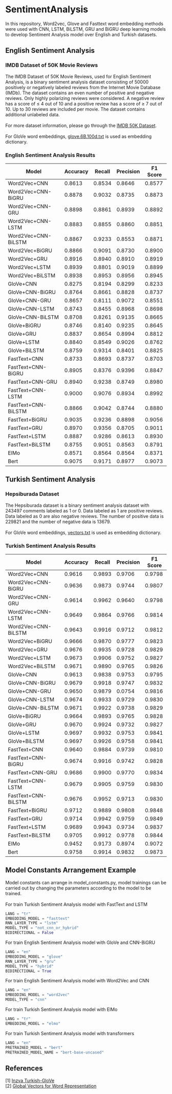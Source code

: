 # SentimentAnalysis

In this repository, Word2vec, Glove and Fasttext word embedding methods were used with CNN, LSTM, BiLSTM, GRU and BiGRU deep learning models to develop Sentiment Analysis model over English and Turkish datasets.
## English Sentiment Analysis
### IMDB Dataset of 50K Movie Reviews
The IMDB Dataset of 50K Movie Reviews, used for English Sentiment Analysis, is a binary sentiment analysis dataset consisting of 50000 positively or negatively labeled reviews from the Internet Movie Database (IMDb). The dataset contains an even number of positive and negative reviews. Only highly polarizing reviews were considered. A negative review has a score of ≤ 4 out of 10 and a positive review has a score of ≥ 7 out of 10. Up to 30 reviews are included per movie. The dataset contains additional unlabeled data.\
\
For more dataset information, please go through the [IMDB 50K Dataset](http://ai.stanford.edu/~amaas/data/sentiment/). \
\
For GloVe word embeddings, [glove.6B.100d.txt](https://nlp.stanford.edu/data/glove.6B.zip) is used as embedding dictionary.

### English Sentiment Analysis Results

| Model               | Accuracy | Recall | Precision | F1 Score |
|---------------------|----------|--------|-----------|----------|
| Word2Vec+CNN        | 0.8613   | 0.8534 | 0.8646    | 0.8577   |
| Word2Vec+CNN-BiGRU  | 0.8878   | 0.9032 | 0.8735    | 0.8873   |
| Word2Vec+CNN-GRU    | 0.8898   | 0.8861 | 0.8939    | 0.8892   |
| Word2Vec+CNN-LSTM   | 0.8883   | 0.8855 | 0.8860    | 0.8851   |
| Word2Vec+CNN-BiLSTM | 0.8867   | 0.9233 | 0.8553    | 0.8871   |
| Word2Vec+BiGRU      | 0.8866   | 0.9091 | 0.8730    | 0.8900   |
| Word2Vec+GRU        | 0.8916   | 0.8940 | 0.8910    | 0.8919   |
| Word2Vec+LSTM       | 0.8939   | 0.8801 | 0.9019    | 0.8899   |
| Word2Vec+BiLSTM     | 0.8938   | 0.8953 | 0.8956    | 0.8945   |
| GloVe+CNN           | 0.8275   | 0.8194 | 0.8299    | 0.8233   |
| GloVe+CNN-BiGRU     | 0.8764   | 0.8661 | 0.8828    | 0.8737   |
| GloVe+CNN-GRU       | 0.8657   | 0.8111 | 0.9072    | 0.8551   |
| GloVe+CNN-LSTM      | 0.8743   | 0.8455 | 0.8968    | 0.8698   |
| GloVe+CNN-BiLSTM    | 0.8708   | 0.8261 | 0.9135    | 0.8665   |
| GloVe+BiGRU         | 0.8746   | 0.8140 | 0.9235    | 0.8645   |
| GloVe+GRU           | 0.8837   | 0.8654 | 0.8994    | 0.8812   |
| GloVe+LSTM          | 0.8840   | 0.8549 | 0.9026    | 0.8762   |
| GloVe+BiLSTM        | 0.8759   | 0.9314 | 0.8401    | 0.8825   |
| FastText+CNN        | 0.8733   | 0.8693 | 0.8737    | 0.8703   |
| FastText+CNN-BiGRU  | 0.8905   | 0.8376 | 0.9396    | 0.8847   |
| FastText+CNN-GRU    | 0.8940   | 0.9238 | 0.8749    | 0.8980   |
| FastText+CNN-LSTM   | 0.9000   | 0.9076 | 0.8934    | 0.8992   |
| FastText+CNN-BiLSTM | 0.8866   | 0.9042 | 0.8744    | 0.8880   |
| FastText+BiGRU      | 0.9035   | 0.9236 | 0.8898    | 0.9056   |
| FastText+GRU        | 0.8970   | 0.9356 | 0.8705    | 0.9011   |
| FastText+LSTM       | 0.8887   | 0.9286 | 0.8613    | 0.8930   |
| FastText+BiLSTM     | 0.8755   | 0.9051 | 0.8563    | 0.8791   |
| ElMo                | 0.8571   | 0.8564 | 0.8564    | 0.8371   |
| Bert                | 0.9075   | 0.9171 | 0.8977    | 0.9073   |

## Turkish Sentiment Analysis
### Hepsiburada Dataset
The Hepsiburada dataset is a binary sentiment analysis dataset with 243497 comments labeled as 1 or 0. Data labeled as 1 are positive reviews. Data labeled as 0 are also negative reviews. The number of positive data is 229821 and the number of negative data is 13679. \
\
For GloVe word embeddings, [vectors.txt](https://drive.google.com/drive/u/0/folders/1RYsIYKdHWDN5vbu1-JNJmIv9K33dTQdG) is used as embedding dictionary.
### Turkish Sentiment Analysis Results

| Model               | Accuracy | Recall | Precision | F1 Score |
|---------------------|----------|--------|-----------|----------|
| Word2Vec+CNN        | 0.9616   | 0.9893 | 0.9706    | 0.9798   |
| Word2Vec+CNN-BiGRU  | 0.9636   | 0.9873 | 0.9744    | 0.9807   |
| Word2Vec+CNN-GRU    | 0.9614   | 0.9962 | 0.9640    | 0.9798   |
| Word2Vec+CNN-LSTM   | 0.9649   | 0.9864 | 0.9766    | 0.9814   |
| Word2Vec+CNN-BiLSTM | 0.9643   | 0.9916 | 0.9712    | 0.9812   |
| Word2Vec+BiGRU      | 0.9666   | 0.9870 | 0.9777    | 0.9823   |
| Word2Vec+GRU        | 0.9676   | 0.9935 | 0.9728    | 0.9829   |
| Word2Vec+LSTM       | 0.9673   | 0.9906 | 0.9752    | 0.9827   |
| Word2Vec+BiLSTM     | 0.9671   | 0.9890 | 0.9765    | 0.9826   |
| GloVe+CNN           | 0.9613   | 0.9838 | 0.9753    | 0.9795   |
| GloVe+CNN-BiGRU     | 0.9679   | 0.9918 | 0.9747    | 0.9832   |
| GloVe+CNN-GRU       | 0.9650   | 0.9879 | 0.0754    | 0.9816   |
| GloVe+CNN-LSTM      | 0.9674   | 0.9933 | 0.9729    | 0.9830   |
| GloVe+CNN-BiLSTM    | 0.9671   | 0.9922 | 0.9738    | 0.9829   |
| GloVe+BiGRU         | 0.9664   | 0.9893 | 0.9765    | 0.9828   |
| GloVe+GRU           | 0.9670   | 0.9924 | 0.9732    | 0.9827   |
| GloVe+LSTM          | 0.9697   | 0.9932 | 0.9753    | 0.9841   |
| GloVe+BiLSTM        | 0.9697   | 0.9926 | 0.9758    | 0.9841   |
| FastText+CNN        | 0.9640   | 0.9884 | 0.9739    | 0.9810   |
| FastText+CNN-BiGRU  | 0.9674   | 0.9916 | 0.9742    | 0.9828   |
| FastText+CNN-GRU    | 0.9686   | 0.9900 | 0.9770    | 0.9834   |
| FastText+CNN-LSTM   | 0.9679   | 0.9905 | 0.9759    | 0.9830   |
| FastText+CNN-BiLSTM | 0.9676   | 0.9952 | 0.9713    | 0.9830   |
| FastText+BiGRU      | 0.9712   | 0.9889 | 0.9808    | 0.9848   |
| FastText+GRU        | 0.9714   | 0.9942 | 0.9759    | 0.9849   |
| FastText+LSTM       | 0.9689   | 0.9943 | 0.9734    | 0.9837   |
| FastText+BiLSTM     | 0.9705   | 0.9912 | 0.9778    | 0.9844   |
| ElMo                | 0.9452   | 0.9173 | 0.8974    | 0.9072   |
| Bert                | 0.9758   | 0.9914 | 0.9832    | 0.9873   |

## Model Constants Arrangement Example
Model constants can arrange in model_constants.py, model trainings can be carried out by changing the parameters according to the model to be trained.\
\
For train Turkish Sentiment Analysis model with FastText and LSTM

```python
LANG = "tr"
EMBEDDING_MODEL = "fasttext"
RNN_LAYER_TYPE = "lstm"
MODEL_TYPE = "not_cnn_or_hybrid"
BIDIRECTIONAL = False
```

For train English Sentiment Analysis model with GloVe and CNN-BiGRU
```python
LANG = "en"
EMBEDDING_MODEL = "glove"
RNN_LAYER_TYPE = "gru"
MODEL_TYPE = "hybrid"
BIDIRECTIONAL = True
```
For train English Sentiment Analysis model with Word2Vec and CNN
```python
LANG = "en"
EMBEDDING_MODEL = "word2vec"
MODEL_TYPE = "cnn"
```
For train Turkish Sentiment Analysis model with ElMo
```python
LANG = "tr"
EMBEDDING_MODEL = "elmo"
```
For train Turkish Sentiment Analysis model with transformers
```python
LANG = "en"
PRETRAINED_MODEL = "bert"
PRETRAINED_MODEL_NAME = "bert-base-uncased"
```


## References
[1] [Inzva Turkish-GloVe](https://github.com/inzva/Turkish-GloVe)
\
[2] [Global Vectors for Word Representation](https://nlp.stanford.edu/projects/glove/)

